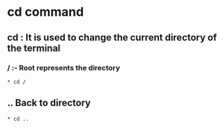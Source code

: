 # cd command 
## cd : It is used to change the current directory of the terminal 
### / :- Root represents the directory
```
* cd /
``` 
## ..  Back to directory
```
* cd ..
```
